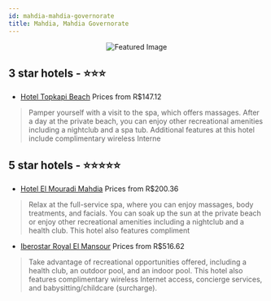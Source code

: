 ```yaml
---
id: mahdia-mahdia-governorate
title: Mahdia, Mahdia Governorate
---
```


<center><img src="https://i.travelapi.com/hotels/14000000/13220000/13216600/13216522/7a046530_z.jpg" alt="Featured Image" /></center>


##  3 star hotels - ⭐️⭐️⭐️

-    [Hotel Topkapi Beach](https://us.hurb.com/hotels/mahdia/hotel-topkapi-beach-JNP-JP442921?cmp=18055) Prices from R$147.12
   > Pamper yourself with a visit to the spa, which offers massages. After a day at the private beach, you can enjoy other recreational amenities including a nightclub and a spa tub. Additional features at this hotel include complimentary wireless Interne

##  5 star hotels - ⭐️⭐️⭐️⭐️⭐️

-    [Hotel El Mouradi Mahdia](https://us.hurb.com/hotels/mahdia/hotel-el-mouradi-mahdia-JNP-JP062397?cmp=18055) Prices from R$200.36
   > Relax at the full-service spa, where you can enjoy massages, body treatments, and facials. You can soak up the sun at the private beach or enjoy other recreational amenities including a nightclub and a health club. This hotel also features compliment
-    [Iberostar Royal El Mansour](https://us.hurb.com/hotels/mahdia/iberostar-royal-el-mansour-JNP-JP234979?cmp=18055) Prices from R$516.62
   > Take advantage of recreational opportunities offered, including a health club, an outdoor pool, and an indoor pool. This hotel also features complimentary wireless Internet access, concierge services, and babysitting/childcare (surcharge).
